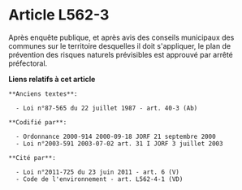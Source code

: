 # Article L562-3

Après enquête publique, et après avis des conseils municipaux des communes sur le territoire desquelles il doit s'appliquer,
le plan de prévention des risques naturels prévisibles est approuvé par arrêté préfectoral.

**Liens relatifs à cet article**

	**Anciens textes**:

	  - Loi n°87-565 du 22 juillet 1987 - art. 40-3 (Ab)

	**Codifié par**:

	  - Ordonnance 2000-914 2000-09-18 JORF 21 septembre 2000
	  - Loi n°2003-591 2003-07-02 art. 31 I JORF 3 juillet 2003

	**Cité par**:

	  - Loi n°2011-725 du 23 juin 2011 - art. 6 (V)
	  - Code de l'environnement - art. L562-4-1 (VD)
